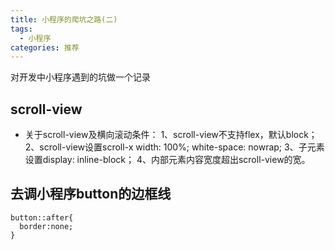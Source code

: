 ```yaml
---
title: 小程序的爬坑之路(二)
tags: 
  - 小程序
categories: 推荐
---
```

对开发中小程序遇到的坑做一个记录
<!-- more -->

## scroll-view

+ 关于scroll-view及横向滚动条件：
1、scroll-view不支持flex，默认block；
2、scroll-view设置scroll-x width: 100%; white-space: nowrap;
3、子元素设置display: inline-block；
4、内部元素内容宽度超出scroll-view的宽。

## 去调小程序button的边框线

```
button::after{
  border:none;
}
```
